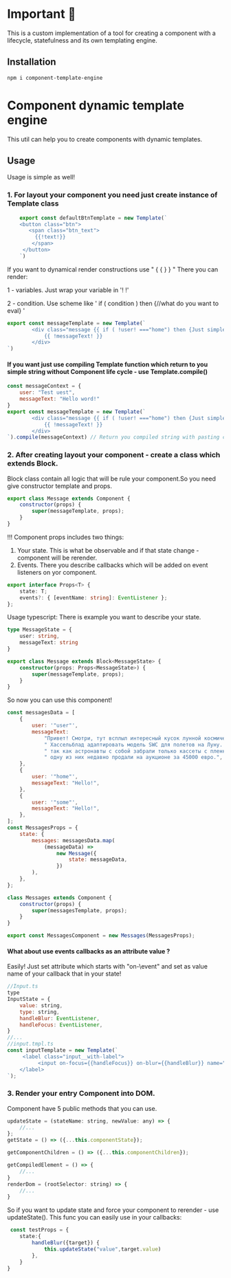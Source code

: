 # Important 🤫

This is a custom implementation of a tool for creating a component with a lifecycle, statefulness and its own templating engine.

## Installation

```bash
npm i component-template-engine
```

# Component dynamic template engine

This util can help you to create components with dynamic templates.

## Usage

Usage is simple as well!

### 1. For layout your component you need just create instance of Template class

```js
    export const defaultBtnTemplate = new Template(`
    <button class="btn">
       <span class="btn_text">
         {{!text!}}
        </span>
     </button>
    `)
```

If you want to dynamical render constructions use " { { } } "
There you can render:

1 - variables. Just wrap your variable in '! !'

2 - condition. Use scheme like ' if ( condition ) then {//what do you want to eval} '

```js
export const messageTemplate = new Template(`
        <div class="message {{ if ( !user! ==="home") then {Just simple string} }} ">
            {{ !messageText! }}
        </div>
`)
```

#### If you want just use compiling Template function which return to you simple string without Component life cycle - use Template.compile()

```js
const messageContext = {
    user: "Test uest",
    messageText: "Hello word!"
}
export const messageTemplate = new Template(`
        <div class="message {{ if ( !user! ==="home") then {Just simple string} }} ">
            {{ !messageText! }}
        </div>
`).compile(messageContext) // Return you compiled string with pasting context
```

### 2. After creating layout your component - create a class which extends Block.

Block class contain all logic that will be rule your component.So you need give constructor template and props.

```js
export class Message extends Component {
    constructor(props) {
        super(messageTemplate, props);
    }
}
```

!!! Component props includes two things:

1. Your state. This is what be observable and if that state change - component will be rerender.
2. Events. There you describe callbacks which will be added on event listeners on yor component.

```ts
export interface Props<T> {
    state: T;
    events?: { [eventName: string]: EventListener };
};
```

Usage typescript: There is example you want to describe your state.

```ts
type MessageState = {
    user: string,
    messageText: string
}

export class Message extends Block<MessageState> {
    constructor(props: Props<MessageState>) {
        super(messageTemplate, props);
    }
}
```

So now you can use this component!

```js
const messagesData = [
    {
        user: '"user"',
        messageText:
            "Привет! Смотри, тут всплыл интересный кусок лунной космической истории — НАСА в какой-то момент попросила" +
            " Хассельблад адаптировать модель SWC для полетов на Луну. Сейчас мы все знаем что астронавты летали с моделью 500 EL — и к слову говоря, все тушки этих камер все еще находятся на поверхности Луны," +
            " так как астронавты с собой забрали только кассеты с пленкой Хассельблад в итоге адаптировал SWC для космоса, но что-то пошло не так и на ракету они так никогда и не попали. Всего их было произведено 25 штук," +
            " одну из них недавно продали на аукционе за 45000 евро.",
    },
    {
        user: '"home"',
        messageText: "Hello!",
    },
    {
        user: '"some"',
        messageText: "Hello!",
    },
];
const MessagesProps = {
    state: {
        messages: messagesData.map(
            (messageData) =>
                new Message({
                    state: messageData,
                })
        ),
    },
};

class Messages extends Component {
    constructor(props) {
        super(messagesTemplate, props);
    }
}

export const MessagesComponent = new Messages(MessagesProps);
```

#### What about use events callbacks as an attribute value ?

Easily! Just set attribute which starts with "on-\\event" and set as value name of your callback that in your state!

```js
//Input.ts
type
InputState = {
    value: string,
    type: string,
    handleBlur: EventListener,
    handleFocus: EventListener,
}
//...
//input.tmpl.ts
const inputTemplate = new Template(`
     <label class="input__with-label">
          <input on-focus={{handleFocus}} on-blur={{handleBlur}} name="{{!name!}}" value="{{!value!}}"  type="{{!type !}}" placeholder={{!placeholder!}}  class="input__with-label_input" type="text" name="login" id="LOGIN">
    </label>
`);
```

### 3. Render your entry Component into DOM.

Component have 5 public methods that you can use.

```js
updateState = (stateName: string, newValue: any) => {
    //...
};
getState = () => ({...this.componentState});

getComponentChildren = () => ({...this.componentChildren});

getCompiledElement = () => {
    //...
}
renderDom = (rootSelector: string) => {
    //...
}
```
So if you want to update state and force your component to rerender - use updateState().
This func you can easily use in your callbacks:
```ts
 const testProps = {
    state:{
        handleBlur({target}) {
            this.updateState("value",target.value)
        },
    }
}
```
